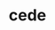 ---
category: 4-letters
denotation: null
name: cede
reference_link: https://www.etymonline.com/word/cede
root_language: null
root_name: null
title: cede
type: free
word_sums:
- respelling: cede
  sum: 'Cede + '
---